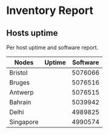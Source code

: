 # Inventory Report

## Hosts uptime
Per host uptime and software report.

|Nodes|Uptime|Software|
|-----|------|--------|
|Bristol||5076066|15.7(3)M3|
|Bruges||5076516|15.7(3)M3|
|Antwerp||5076515|15.7(3)M3|
|Bahrain||5039942|6.1.3[Default]|
|Delhi||4989825|6.1.3[Default]|
|Singapore||4990574|6.1.3[Default]|



